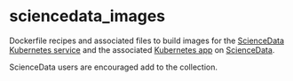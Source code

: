 # sciencedata_images

Dockerfile recipes and associated files to build images for the [ScienceData Kubernetes service](https://github.com/deic-dk/sciencedata_kubernetes) and the associated [Kubernetes app](https://github.com/deic-dk/user_pods) on [ScienceData](https://sciencedata.dk/).

ScienceData users are encouraged add to the collection.

